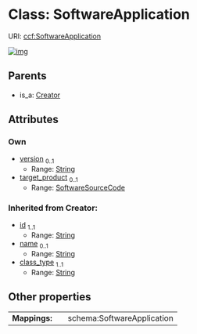 
# Class: SoftwareApplication




URI: [ccf:SoftwareApplication](http://purl.org/ccf/SoftwareApplication)


[![img](https://yuml.me/diagram/nofunky;dir:TB/class/[SoftwareSourceCode],[SoftwareSourceCode]<target_product%200..1-++[SoftwareApplication&#124;version:string%20%3F;id(i):string;name(i):string%20%3F;class_type(i):string],[Creator]^-[SoftwareApplication],[Creator])](https://yuml.me/diagram/nofunky;dir:TB/class/[SoftwareSourceCode],[SoftwareSourceCode]<target_product%200..1-++[SoftwareApplication&#124;version:string%20%3F;id(i):string;name(i):string%20%3F;class_type(i):string],[Creator]^-[SoftwareApplication],[Creator])

## Parents

 *  is_a: [Creator](Creator.md)

## Attributes


### Own

 * [version](version.md)  <sub>0..1</sub>
     * Range: [String](types/String.md)
 * [target_product](target_product.md)  <sub>0..1</sub>
     * Range: [SoftwareSourceCode](SoftwareSourceCode.md)

### Inherited from Creator:

 * [id](id.md)  <sub>1..1</sub>
     * Range: [String](types/String.md)
 * [name](name.md)  <sub>0..1</sub>
     * Range: [String](types/String.md)
 * [class_type](class_type.md)  <sub>1..1</sub>
     * Range: [String](types/String.md)

## Other properties

|  |  |  |
| --- | --- | --- |
| **Mappings:** | | schema:SoftwareApplication |

